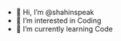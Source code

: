 - 👋 Hi, I’m @shahinspeak
- 👀 I’m interested in Coding
- 🌱 I’m currently learning Code

<!---
shahinspeak/shahinspeak is a ✨ special ✨ repository because its `README.md` (this file) appears on your GitHub profile.
You can click the Preview link to take a look at your changes.
--->
